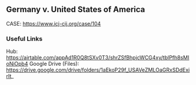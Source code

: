 ## Germany v. United States of America

CASE: https://www.icj-cij.org/case/104

### Useful Links
Hub: https://airtable.com/appAd1R0Q8tSXv0T3/shrZSfBhpjcWCG4xy/tblPfh8sMIoNiOpb4
Google Drive (Files): https://drive.google.com/drive/folders/1aEkoP29f_USAVeZMLOaGRxSDdExirIt_

